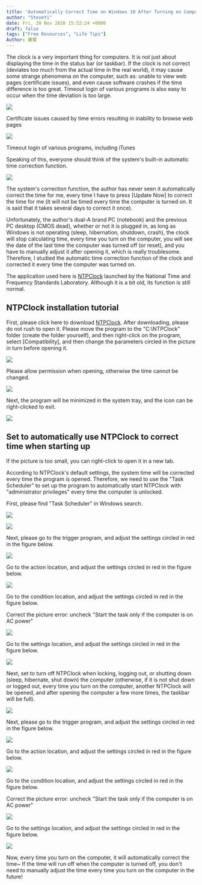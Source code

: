 ```yaml
---
title: 'Automatically Correct Time on Windows 10 After Turning on Computer (Wake Up)'
author: "SteveYi"
date: Fri, 20 Nov 2020 15:52:24 +0000
draft: false
tags: ["Free Resources", "Life Tips"]
Author: 蘿蔔
---
```


The clock is a very important thing for computers. It is not just about displaying the time in the status bar (or taskbar). If the clock is not correct (deviates too much from the actual time in the real world), it may cause some strange phenomena on the computer, such as: unable to view web pages (certificate issues), and even cause software crashes if the time difference is too great. Timeout login of various programs is also easy to occur when the time deviation is too large.

![](https://static-a1.steveyi.net/media/blog/2020112014495468.png)

Certificate issues caused by time errors resulting in inability to browse web pages

![](https://static-a1.steveyi.net/media/blog/2020112015550593.png)

Timeout login of various programs, including iTunes

Speaking of this, everyone should think of the system's built-in automatic time correction function.

![](https://static-a1.steveyi.net/media/blog/2020112014523058.png)

The system's correction function, the author has never seen it automatically correct the time for me, every time I have to press [Update Now] to correct the time for me (it will not be timed every time the computer is turned on. It is said that it takes several days to correct it once).

Unfortunately, the author's dual-A brand PC (notebook) and the previous PC desktop (CMOS dead), whether or not it is plugged in, as long as Windows is not operating (sleep, hibernation, shutdown, crash), the clock will stop calculating time, every time you turn on the computer, you will see the date of the last time the computer was turned off (or reset), and you have to manually adjust it after opening it, which is really troublesome. Therefore, I studied the automatic time correction function of the clock and corrected it every time the computer was turned on.

The application used here is [NTPClock](https://www.stdtime.gov.tw/chinese/exe/NTPClock.exe "https://www.stdtime.gov.tw/chinese/exe/NTPClock.exe") launched by the National Time and Frequency Standards Laboratory.
Although it is a bit old, its function is still normal.

NTPClock installation tutorial
---------------

First, please click here to download [NTPClock](https://www.stdtime.gov.tw/chinese/exe/NTPClock.exe "https://www.stdtime.gov.tw/chinese/exe/NTPClock.exe"). After downloading, please do not rush to open it.
Please move the program to the "C:\NTPClock" folder (create the folder yourself), and then right-click on the program, select [Compatibility], and then change the parameters circled in the picture in turn before opening it.

![](https://static-a1.steveyi.net/media/blog/2020112015050958.png)

Please allow permission when opening, otherwise the time cannot be changed.

![](https://static-a1.steveyi.net/media/blog/2020112015075546.png)

Next, the program will be minimized in the system tray, and the icon can be right-clicked to exit.

![](https://static-a1.steveyi.net/media/blog/2020112015113959.png)

Set to automatically use NTPClock to correct time when starting up
--------------------

If the picture is too small, you can right-click to open it in a new tab.

According to NTPClock's default settings, the system time will be corrected every time the program is opened.
Therefore, we need to use the "Task Scheduler" to set up the program to automatically start NTPClock with "administrator privileges" every time the computer is unlocked.

First, please find "Task Scheduler" in Windows search.

![](https://static-a1.steveyi.net/media/blog/2020112015162761.png)

![](https://static-a1.steveyi.net/media/blog/2020112015362266.png)

Next, please go to the trigger program, and adjust the settings circled in red in the figure below.

![](https://static-a1.steveyi.net/media/blog/2020112015253737.png)

Go to the action location, and adjust the settings circled in red in the figure below.

![](https://static-a1.steveyi.net/media/blog/2020112015265857.png)

Go to the condition location, and adjust the settings circled in red in the figure below.

Correct the picture error: uncheck "Start the task only if the computer is on AC power"

![](https://static-a1.steveyi.net/media/blog/2020112015284487.png)

Go to the settings location, and adjust the settings circled in red in the figure below.

![](https://static-a1.steveyi.net/media/blog/2020112015293652.png)

Next, set to turn off NTPClock when locking, logging out, or shutting down (sleep, hibernate, shut down) the computer
(otherwise, if it is not shut down or logged out, every time you turn on the computer, another NTPClock will be opened, and after opening the computer a few more times, the taskbar will be full).

![](https://static-a1.steveyi.net/media/blog/2020112015394495.png)

Next, please go to the trigger program, and adjust the settings circled in red in the figure below.

![](https://static-a1.steveyi.net/media/blog/2020112015422241.png)

Go to the action location, and adjust the settings circled in red in the figure below.

![](https://static-a1.steveyi.net/media/blog/2020112015435684.png)

Go to the condition location, and adjust the settings circled in red in the figure below.

Correct the picture error: uncheck "Start the task only if the computer is on AC power"

![](https://static-a1.steveyi.net/media/blog/2020112015284487.png)

Go to the settings location, and adjust the settings circled in red in the figure below.

![](https://static-a1.steveyi.net/media/blog/2020112015293652.png)

Now, every time you turn on the computer, it will automatically correct the time~ If the time will run off when the computer is turned off, you don't need to manually adjust the time every time you turn on the computer in the future!
